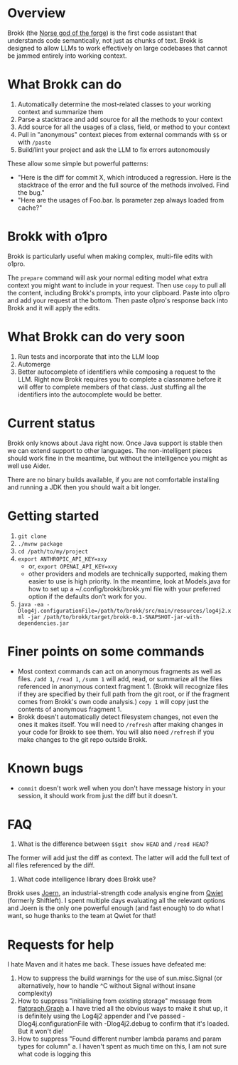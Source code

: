 # Overview

Brokk (the [Norse god of the forge](https://en.wikipedia.org/wiki/Brokkr))
is the first code assistant that understands code semantically, not just
as chunks of text.  Brokk is designed to allow LLMs to work effectively
on large codebases that cannot be jammed entirely into working context.

# What Brokk can do

1. Automatically determine the most-related classes to your working context and summarize them
1. Parse a stacktrace and add source for all the methods to your context
1. Add source for all the usages of a class, field, or method to your context
1. Pull in "anonymous" context pieces from external commands with `$$` or with `/paste`
1. Build/lint your project and ask the LLM to fix errors autonomously

These allow some simple but powerful patterns:
- "Here is the diff for commit X, which introduced a regression.  Here is the stacktrace
  of the error and the full source of the methods involved.  Find the bug."
- "Here are the usages of Foo.bar.  Is parameter zep always loaded from cache?"

# Brokk with o1pro

Brokk is particularly useful when making complex, multi-file edits with o1pro.

The `prepare` command will ask your normal editing model what extra context you might want to include
in your request.  Then use `copy` to pull all the content, including Brokk's prompts, into your clipboard.
Paste into o1pro and add your request at the bottom.  Then paste o1pro's response back into
Brokk and it will apply the edits.

# What Brokk can do very soon

1. Run tests and incorporate that into the LLM loop
1. Automerge
1. Better autocomplete of identifiers while composing a request to the LLM.
   Right now Brokk requires you to complete a classname before it will
   offer to complete members of that class.  Just stuffing all the identifiers
   into the autocomplete would be better.

# Current status

Brokk only knows about Java right now.  Once Java support is stable then
we can extend support to other languages.  The non-intelligent pieces should
work fine in the meantime, but without the intelligence you might as well
use Aider.

There are no binary builds available, if you are not comfortable installing
and running a JDK then you should wait a bit longer.

# Getting started

1. `git clone`
2. `./mvnw package`
3. `cd /path/to/my/project`
3. `export ANTHROPIC_API_KEY=xxy`
   - or, `export OPENAI_API_KEY=xxy`
   - other providers and models are technically supported, making them easier to use is high priority.
     In the meantime, look at Models.java for how to set up a ~/.config/brokk/brokk.yml file with
     your preferred option if the defaults don't work for you.
4. `java -ea -Dlog4j.configurationFile=/path/to/brokk/src/main/resources/log4j2.xml -jar /path/to/brokk/target/brokk-0.1-SNAPSHOT-jar-with-dependencies.jar`


# Finer points on some commands

- Most context commands can act on anonymous fragments as well as files.  `/add 1`, `/read 1`, `/summ 1`
  will add, read, or summarize all the files referenced in anonymous context fragment 1.
  (Brokk will recognize files
  if they are specified by their full path from the git root, or if the fragment comes from Brokk's
  own code analysis.)
  `copy 1` will copy just the contents of anonymous fragment 1.
- Brokk doesn't automatically detect filesystem changes, not even the ones it makes itself.
  You will need to `/refresh` after making changes in your code for Brokk to see them.  You will
  also need `/refresh` if you make changes to the git repo outside Brokk.

# Known bugs

- `commit` doesn't work well when you don't have message history in your session, it should work
  from just the diff but it doesn't.

# FAQ

1. What is the difference between `$$git show HEAD` and `/read HEAD`?

The former will add just the diff as context.  The latter will add
the full text of all files referenced by the diff.

1. What code intelligence library does Brokk use?

Brokk uses [Joern](https://github.com/joernio/joern), an industrial-strength code analysis engine from [Qwiet](qwiet.ai) (formerly Shiftleft).  I spent multiple days evaluating all the relevant options and Joern is the only one powerful enough (and fast enough) to do what I want, so huge thanks to the team at Qwiet for that!

# Requests for help

I hate Maven and it hates me back.  These issues have defeated me:
1. How to suppress the build warnings for the use of sun.misc.Signal
   (or alternatively, how to handle ^C without Signal without insane complexity)
2. How to suppress "initialising from existing storage" message from [flatgraph.Graph](https://github.com/joernio/flatgraph/blob/4b0057cdf22458fe13873d315a86c9e939752e03/core/src/main/scala/flatgraph/Graph.scala#L29)
  a. I have tried all the obvious ways to make it shut up, it is definitely using the Log4j2 appender and I've passed -Dlog4j.configurationFile with -Dlog4j2.debug to confirm that it's loaded. But it won't die!
3. How to suppress "Found different number lambda params and param types for column"
  a. I haven't spent as much time on this, I am not sure what code is logging this
